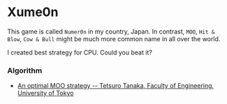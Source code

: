 # Xume0n

This game is called `Numer0n` in my country, Japan.
In contrast, `MOO`, `Hit & Blow`, `Cow & Bull` might be much more common name in all over the world.


I created best strategy for CPU. Could you beat it?


### Algorithm

- [An optimal MOO strategy -- Tetsuro Tanaka, Faculty of Engineering, University of Tokyo](https://www.tanaka.ecc.u-tokyo.ac.jp/ktanaka/papers/gpw96.pdf)